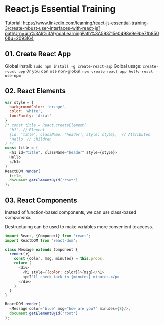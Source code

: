 # React.js Essential Training

Tutorial: https://www.linkedin.com/learning/react-js-essential-training-3/create-robust-user-interfaces-with-react-js?pathUrn=urn%3Ali%3AlyndaLearningPath%3A593715e0498e9e9be7fb8506&u=2093164

## 01. Create React App

Global install: `sudo npm install -g create-react-app`
Golbal usage: `create-react-app`
Or you can use non-global: `npx create-react-app hello-react --use-npm`

## 02. React Elements

```js
var style = {
  backgroundColor: 'orange',
  color: 'white',
  fontFamily: 'Arial'
}
/* const title = React.createElement(
  'h1', // Element
  {id: 'title', className: 'header', style: style},  // Attributes
  'Hello' // Children
) */
const title = (
  <h1 id="title", className="header" style={style}>
  Hello
  </h1>
)
ReactDOM.render(
  title,
  document.getElementById('root')
);
```

## 03. React Components

Instead of function-based components, we can use class-based components.

Destructuring can be used to make variables more convenient to access.

```js
import React, {Component} from 'react';
import ReactDOM from 'react-dom';

class Message extends Component {
  render(){
    const {color, msg, minutes} = this.props;
    return (
      <div>
        <h1 style={{color: color}}>{msg}</h1>
        <p>I'll check back in {minutes} minutes.</p>
      </div>
    )
  }
}

ReactDOM.render(
  <Message color="blue" msg="how are you?" minutes={8}/>,
  document.getElementById('root')
);
```
